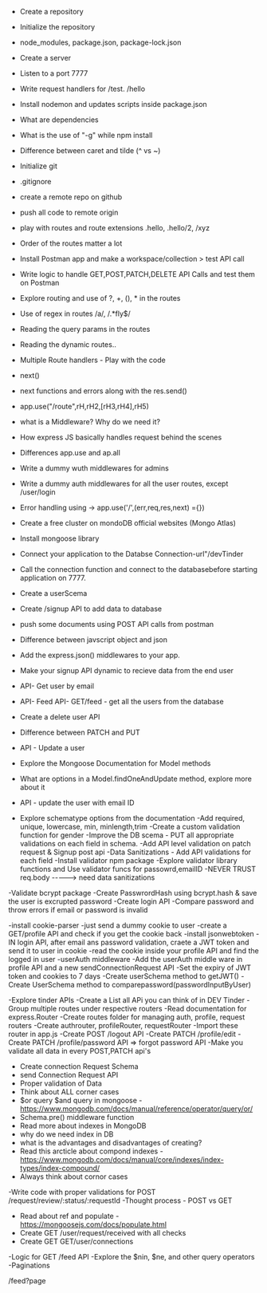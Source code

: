 - Create a repository
- Initialize the repository
- node_modules, package.json, package-lock.json
- Create a server
- Listen to a port 7777
- Write request handlers for /test. /hello
- Install nodemon and updates scripts inside package.json
- What are dependencies
- What is the use of "-g" while npm install
- Difference between caret and tilde (^ vs ~)

- Initialize git
- .gitignore
- create a remote repo on github
- push all code to remote origin
- play with routes and route extensions .hello, .hello/2, /xyz
- Order of the routes matter a lot
- Install Postman app and make a workspace/collection > test API call 
- Write logic to handle GET,POST,PATCH,DELETE API Calls and test them on Postman
- Explore routing and use of ?, +, (), * in the routes
- Use of regex in routes /a/, /.*fly$/
- Reading the query params in the routes
- Reading the dynamic routes..

- Multiple Route handlers - Play with the code
- next()
- next functions and errors along with the res.send()
- app.use("/route",rH,rH2,[rH3,rH4],rH5)
- what is a Middleware? Why do we need it?
- How express JS basically handles request behind the scenes
- Differences app.use and ap.all
- Write a dummy wuth middlewares for admins
- Write a dummy auth middlewares for all the user routes, except /user/login
- Error handling using -> app.use('/',(err,req,res,next) ={})
- Create a free cluster on mondoDB official websites (Mongo Atlas)
- Install mongoose library
- Connect your application to the Databse Connection-url"/devTinder
- Call the connection function and connect to the databasebefore starting application on 7777.
- Create a userScema
- Create /signup API to add data to database
- push some documents using POST  API calls from postman

- Difference between javscript object and json
- Add the express.json() middlewares to your app.
- Make your signup API dynamic to recieve data from the end user

- API- Get user by email
- API- Feed API- GET/feed - get all the users from the database
- Create a delete user API
- Difference between PATCH and PUT
- API - Update a user
- Explore the Mongoose Documentation for Model methods
- What are options in a Model.findOneAndUpdate method, explore more about it
- API - update the user with email ID

- Explore schematype options from the documentation
-Add required, unique, lowercase, min, minlength,trim
-Create a custom validation function for gender
-Improve the DB scema - PUT all appropriate validations on each field in schema.
-Add API level validation on patch request & Signup post api
-Data Sanitizations - Add API validations for each field
-Install validator npm package
-Explore validator library functions and Use validator funcs for passowrd,emailID
-NEVER TRUST req.body -----> need data sanitizations

-Validate bcrypt package
-Create PasswrordHash using bcrypt.hash & save the user is excrupted password
-Create login API
-Compare password and throw errors if email or password is invalid


-install cookie-parser
-just send a dummy cookie to user
-create a GET/profile API and check if you get the cookie back
-install jsonwebtoken
-IN login API, after email ans password validation, craete a JWT token and send it to user in cookie
-read the cookie inside your profile API and find the logged in user
-userAuth middleware
-Add the userAuth middle ware in profile API and a new sendConnectionRequest API
-Set the expiry of JWT token and cookies to 7 days
-Create userSchema method to getJWT()
-Create UserSchema method to comparepassword(passwordInputByUser)


-Explore tinder APIs
-Create a List all APi you can think of in DEV Tinder
-Group multiple routes under respective routers
-Read documentation for express.Router
-Create routes folder for managing auth, profile, request routers
-Create authrouter, profileRouter, requestRouter
-Import these router in app.js
-Create POST /logout API
-Create PATCH /profile/edit
-Create PATCH /profile/password API  => forgot password API
-Make you validate all data in every POST,PATCH api's


- Create connection Request Schema
- send Connection Request API
- Proper validation of Data
- Think about ALL corner cases
- $or query $and query in mongoose - https://www.mongodb.com/docs/manual/reference/operator/query/or/
- Schema.pre() middleware function 
- Read more about indexes in MongoDB
- why do we need index in DB
- what is the advantages and disadvantages of creating?
- Read this arcticle about compond indexes - https://www.mongodb.com/docs/manual/core/indexes/index-types/index-compound/
- Always think about cornor cases


-Write code with proper validations for POST /request/review/:status/:requestId
-Thought process - POST vs GET
- Read about ref and populate - https://mongoosejs.com/docs/populate.html
- Create GET /user/request/received with all checks
- Create GET GET/user/connections 

-Logic for GET /feed API
-Explore the $nin, $ne, and other query operators
-Paginations

/feed?page





